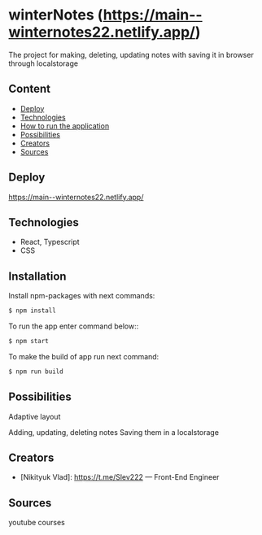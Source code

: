 
# winterNotes (https://main--winternotes22.netlify.app/)
The project for making, deleting, updating notes with saving it in browser through localstorage

## Content
- [Deploy](#deploy)
- [Technologies](#technologies)
- [How to run the application](#installation)
- [Possibilities](#possibilities)
- [Creators](#creators)
- [Sources](#sources)

## Deploy
https://main--winternotes22.netlify.app/

## Technologies
- React, Typescript
- CSS

  
## Installation

Install npm-packages with next commands:
```sh
$ npm install
```

To run the app enter command below::
```sh
$ npm start
```

To make the build of app run next command:
```sh
$ npm run build
```

## Possibilities

Adaptive layout

Adding, updating, deleting notes
Saving them in a localstorage


## Creators

- [Nikityuk Vlad]: https://t.me/Slev222 — Front-End Engineer

## Sources

youtube courses
